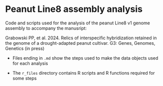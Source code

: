 # Peanut Line8 assembly analysis
Code and scripts used for the analysis of the peanut Line8 v1 genome assembly
to accompany the manusript:

Grabowski PP, et al. 2024. Relics of interspecific hybridization retained in
the genome of a drought-adapted peanut cultivar. G3: Genes, Genomes, Genetics (in press)

* Files ending in `.md` show the steps used to make the data objects used for 
each analysis

* The `r_files` directory contains R scripts and R functions required for
some steps



